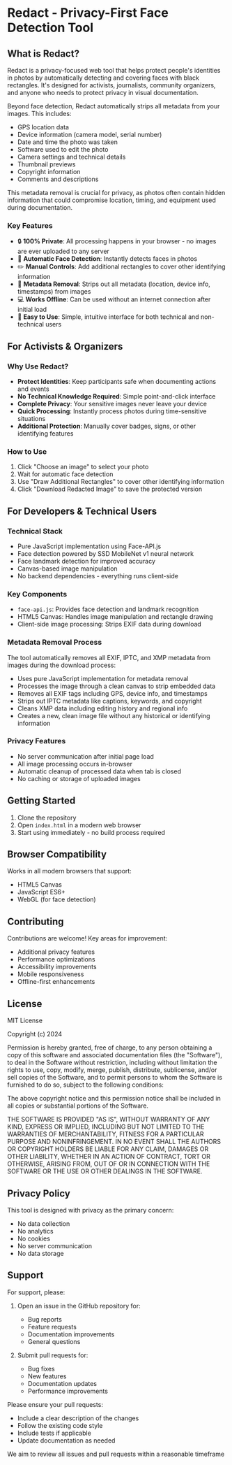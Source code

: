# Redact - Privacy-First Face Detection Tool

## What is Redact?

Redact is a privacy-focused web tool that helps protect people's identities in photos by automatically detecting and covering faces with black rectangles. It's designed for activists, journalists, community organizers, and anyone who needs to protect privacy in visual documentation.

Beyond face detection, Redact automatically strips all metadata from your images. This includes:
- GPS location data
- Device information (camera model, serial number)
- Date and time the photo was taken
- Software used to edit the photo
- Camera settings and technical details
- Thumbnail previews
- Copyright information
- Comments and descriptions

This metadata removal is crucial for privacy, as photos often contain hidden information that could compromise location, timing, and equipment used during documentation.

### Key Features

- 🔒 **100% Private**: All processing happens in your browser - no images are ever uploaded to any server
- 🤖 **Automatic Face Detection**: Instantly detects faces in photos
- ✏️ **Manual Controls**: Add additional rectangles to cover other identifying information
- 🧹 **Metadata Removal**: Strips out all metadata (location, device info, timestamps) from images
- 💻 **Works Offline**: Can be used without an internet connection after initial load
- 🎯 **Easy to Use**: Simple, intuitive interface for both technical and non-technical users

## For Activists & Organizers

### Why Use Redact?

- **Protect Identities**: Keep participants safe when documenting actions and events
- **No Technical Knowledge Required**: Simple point-and-click interface
- **Complete Privacy**: Your sensitive images never leave your device
- **Quick Processing**: Instantly process photos during time-sensitive situations
- **Additional Protection**: Manually cover badges, signs, or other identifying features

### How to Use

1. Click "Choose an image" to select your photo
2. Wait for automatic face detection
3. Use "Draw Additional Rectangles" to cover other identifying information
4. Click "Download Redacted Image" to save the protected version

## For Developers & Technical Users

### Technical Stack

- Pure JavaScript implementation using Face-API.js
- Face detection powered by SSD MobileNet v1 neural network
- Face landmark detection for improved accuracy
- Canvas-based image manipulation
- No backend dependencies - everything runs client-side

### Key Components

- `face-api.js`: Provides face detection and landmark recognition
- HTML5 Canvas: Handles image manipulation and rectangle drawing
- Client-side image processing: Strips EXIF data during download

### Metadata Removal Process

The tool automatically removes all EXIF, IPTC, and XMP metadata from images during the download process:
- Uses pure JavaScript implementation for metadata removal
- Processes the image through a clean canvas to strip embedded data
- Removes all EXIF tags including GPS, device info, and timestamps
- Strips out IPTC metadata like captions, keywords, and copyright
- Cleans XMP data including editing history and regional info
- Creates a new, clean image file without any historical or identifying information

### Privacy Features

- No server communication after initial page load
- All image processing occurs in-browser
- Automatic cleanup of processed data when tab is closed
- No caching or storage of uploaded images

## Getting Started

1. Clone the repository
2. Open `index.html` in a modern web browser
3. Start using immediately - no build process required

## Browser Compatibility

Works in all modern browsers that support:
- HTML5 Canvas
- JavaScript ES6+
- WebGL (for face detection)

## Contributing

Contributions are welcome! Key areas for improvement:
- Additional privacy features
- Performance optimizations
- Accessibility improvements
- Mobile responsiveness
- Offline-first enhancements

## License

MIT License

Copyright (c) 2024

Permission is hereby granted, free of charge, to any person obtaining a copy
of this software and associated documentation files (the "Software"), to deal
in the Software without restriction, including without limitation the rights
to use, copy, modify, merge, publish, distribute, sublicense, and/or sell
copies of the Software, and to permit persons to whom the Software is
furnished to do so, subject to the following conditions:

The above copyright notice and this permission notice shall be included in all
copies or substantial portions of the Software.

THE SOFTWARE IS PROVIDED "AS IS", WITHOUT WARRANTY OF ANY KIND, EXPRESS OR
IMPLIED, INCLUDING BUT NOT LIMITED TO THE WARRANTIES OF MERCHANTABILITY,
FITNESS FOR A PARTICULAR PURPOSE AND NONINFRINGEMENT. IN NO EVENT SHALL THE
AUTHORS OR COPYRIGHT HOLDERS BE LIABLE FOR ANY CLAIM, DAMAGES OR OTHER
LIABILITY, WHETHER IN AN ACTION OF CONTRACT, TORT OR OTHERWISE, ARISING FROM,
OUT OF OR IN CONNECTION WITH THE SOFTWARE OR THE USE OR OTHER DEALINGS IN THE
SOFTWARE.

## Privacy Policy

This tool is designed with privacy as the primary concern:
- No data collection
- No analytics
- No cookies
- No server communication
- No data storage

## Support

For support, please:

1. Open an issue in the GitHub repository for:
   - Bug reports
   - Feature requests
   - Documentation improvements
   - General questions

2. Submit pull requests for:
   - Bug fixes
   - New features
   - Documentation updates
   - Performance improvements

Please ensure your pull requests:
- Include a clear description of the changes
- Follow the existing code style
- Include tests if applicable
- Update documentation as needed

We aim to review all issues and pull requests within a reasonable timeframe 